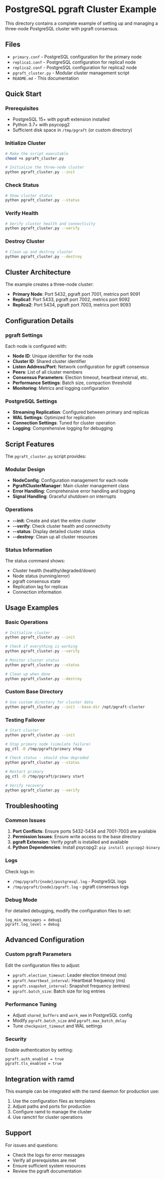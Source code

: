 # PostgreSQL pgraft Cluster Example

This directory contains a complete example of setting up and managing a three-node PostgreSQL cluster with pgraft consensus.

## Files

- `primary.conf` - PostgreSQL configuration for the primary node
- `replica1.conf` - PostgreSQL configuration for replica1 node  
- `replica2.conf` - PostgreSQL configuration for replica2 node
- `pgraft_cluster.py` - Modular cluster management script
- `README.md` - This documentation

## Quick Start

### Prerequisites

- PostgreSQL 15+ with pgraft extension installed
- Python 3.7+ with psycopg2
- Sufficient disk space in `/tmp/pgraft` (or custom directory)

### Initialize Cluster

```bash
# Make the script executable
chmod +x pgraft_cluster.py

# Initialize the three-node cluster
python pgraft_cluster.py --init
```

### Check Status

```bash
# Show cluster status
python pgraft_cluster.py --status
```

### Verify Health

```bash
# Verify cluster health and connectivity
python pgraft_cluster.py --verify
```

### Destroy Cluster

```bash
# Clean up and destroy cluster
python pgraft_cluster.py --destroy
```

## Cluster Architecture

The example creates a three-node cluster:

- **Primary Node**: Port 5432, pgraft port 7001, metrics port 9091
- **Replica1**: Port 5433, pgraft port 7002, metrics port 9092  
- **Replica2**: Port 5434, pgraft port 7003, metrics port 9093

## Configuration Details

### pgraft Settings

Each node is configured with:

- **Node ID**: Unique identifier for the node
- **Cluster ID**: Shared cluster identifier
- **Listen Address/Port**: Network configuration for pgraft consensus
- **Peers**: List of all cluster members
- **Consensus Parameters**: Election timeout, heartbeat interval, etc.
- **Performance Settings**: Batch size, compaction threshold
- **Monitoring**: Metrics and logging configuration

### PostgreSQL Settings

- **Streaming Replication**: Configured between primary and replicas
- **WAL Settings**: Optimized for replication
- **Connection Settings**: Tuned for cluster operation
- **Logging**: Comprehensive logging for debugging

## Script Features

The `pgraft_cluster.py` script provides:

### Modular Design

- **NodeConfig**: Configuration management for each node
- **PgraftClusterManager**: Main cluster management class
- **Error Handling**: Comprehensive error handling and logging
- **Signal Handling**: Graceful shutdown on interrupts

### Operations

- **--init**: Create and start the entire cluster
- **--verify**: Check cluster health and connectivity
- **--status**: Display detailed cluster status
- **--destroy**: Clean up all cluster resources

### Status Information

The status command shows:

- Cluster health (healthy/degraded/down)
- Node status (running/error)
- pgraft consensus state
- Replication lag for replicas
- Connection information

## Usage Examples

### Basic Operations

```bash
# Initialize cluster
python pgraft_cluster.py --init

# Check if everything is working
python pgraft_cluster.py --verify

# Monitor cluster status
python pgraft_cluster.py --status

# Clean up when done
python pgraft_cluster.py --destroy
```

### Custom Base Directory

```bash
# Use custom directory for cluster data
python pgraft_cluster.py --init --base-dir /opt/pgraft-cluster
```

### Testing Failover

```bash
# Start cluster
python pgraft_cluster.py --init

# Stop primary node (simulate failure)
pg_ctl -D /tmp/pgraft/primary stop

# Check status - should show degraded
python pgraft_cluster.py --status

# Restart primary
pg_ctl -D /tmp/pgraft/primary start

# Verify recovery
python pgraft_cluster.py --verify
```

## Troubleshooting

### Common Issues

1. **Port Conflicts**: Ensure ports 5432-5434 and 7001-7003 are available
2. **Permission Issues**: Ensure write access to the base directory
3. **pgraft Extension**: Verify pgraft is installed and available
4. **Python Dependencies**: Install psycopg2: `pip install psycopg2-binary`

### Logs

Check logs in:
- `/tmp/pgraft/{node}/postgresql.log` - PostgreSQL logs
- `/tmp/pgraft/{node}/pgraft.log` - pgraft consensus logs

### Debug Mode

For detailed debugging, modify the configuration files to set:
```
log_min_messages = debug1
pgraft.log_level = debug
```

## Advanced Configuration

### Custom pgraft Parameters

Edit the configuration files to adjust:

- `pgraft.election_timeout`: Leader election timeout (ms)
- `pgraft.heartbeat_interval`: Heartbeat frequency (ms)
- `pgraft.snapshot_interval`: Snapshot frequency (entries)
- `pgraft.batch_size`: Batch size for log entries

### Performance Tuning

- Adjust `shared_buffers` and `work_mem` in PostgreSQL config
- Modify `pgraft.batch_size` and `pgraft.max_batch_delay`
- Tune `checkpoint_timeout` and WAL settings

### Security

Enable authentication by setting:
```
pgraft.auth_enabled = true
pgraft.tls_enabled = true
```

## Integration with ramd

This example can be integrated with the ramd daemon for production use:

1. Use the configuration files as templates
2. Adjust paths and ports for production
3. Configure ramd to manage the cluster
4. Use ramctrl for cluster operations

## Support

For issues and questions:
- Check the logs for error messages
- Verify all prerequisites are met
- Ensure sufficient system resources
- Review the pgraft documentation
